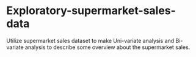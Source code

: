 # Exploratory-supermarket-sales-data
Utilize supermarket sales dataset to make Uni-variate analysis and Bi-variate analysis to describe some overview about the supermarket sales.
